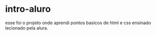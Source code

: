 # intro-aluro

esse foi o projeto onde aprendi pontos basicos de html e css ensinado lecionado pela alura.
